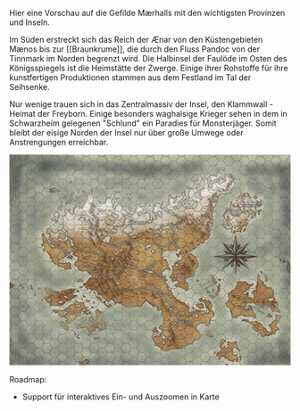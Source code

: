Hier eine Vorschau auf die Gefilde Mærhalls mit den wichtigsten Provinzen und Inseln. 

Im Süden erstreckt sich das Reich der Ænar von den Küstengebieten Mænos bis zur [[Braunkrume]], die durch den Fluss Pandoc von der Tinnmark im Norden begrenzt wird.
Die Halbinsel der Faulöde im Osten des Königsspiegels ist die Heimstätte der Zwerge. Einige ihrer Rohstoffe für ihre kunstfertigen Produktionen stammen aus dem Festland im Tal der Seihsenke. 

Nur wenige trauen sich in das Zentralmassiv der Insel, den Klammwall - Heimat der Freyborn. Einige besonders waghalsige Krieger sehen in dem in Schwarzheim gelegenen "Schlund" ein Paradies für Monsterjäger. Somit bleibt der eisige Norden der Insel nur über große Umwege oder Anstrengungen erreichbar.

![](images/M_preview.jpg)

Roadmap:
- Support für interaktives Ein- und Auszoomen in Karte